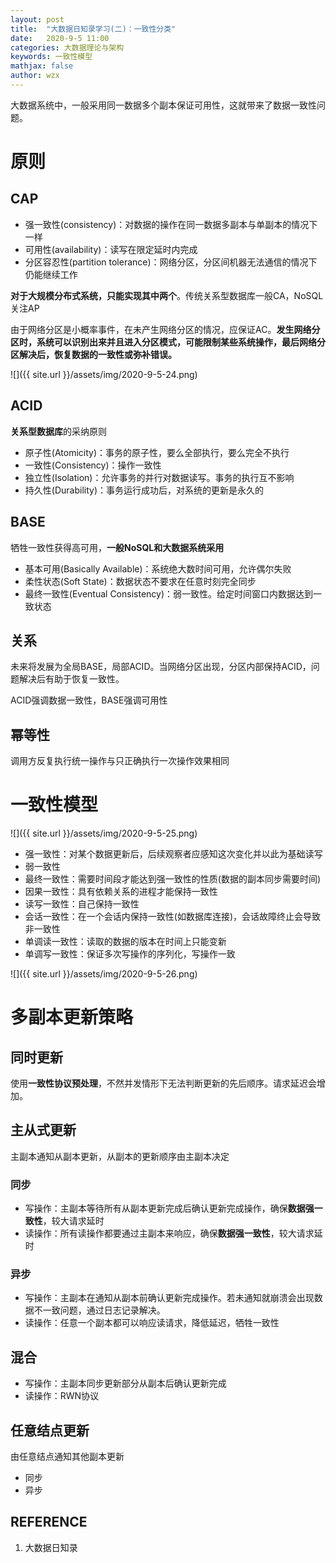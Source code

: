 ```yaml
---
layout: post
title:  "大数据日知录学习(二)：一致性分类"
date:   2020-9-5 11:00
categories: 大数据理论与架构
keywords: 一致性模型
mathjax: false
author: wzx
---
```


大数据系统中，一般采用同一数据多个副本保证可用性，这就带来了数据一致性问题。





# 原则
## CAP
- 强一致性(consistency)：对数据的操作在同一数据多副本与单副本的情况下一样
- 可用性(availability)：读写在限定延时内完成
- 分区容忍性(partition tolerance)：网络分区，分区间机器无法通信的情况下仍能继续工作

**对于大规模分布式系统，只能实现其中两个**。传统关系型数据库一般CA，NoSQL关注AP

由于网络分区是小概率事件，在未产生网络分区的情况，应保证AC。**发生网络分区时，系统可以识别出来并且进入分区模式，可能限制某些系统操作，最后网络分区解决后，恢复数据的一致性或弥补错误。**

![]({{ site.url }}/assets/img/2020-9-5-24.png)

## ACID
**关系型数据库**的采纳原则

- 原子性(Atomicity)：事务的原子性，要么全部执行，要么完全不执行
- 一致性(Consistency)：操作一致性
- 独立性(Isolation)：允许事务的并行对数据读写。事务的执行互不影响
- 持久性(Durability)：事务运行成功后，对系统的更新是永久的

## BASE

牺牲一致性获得高可用，**一般NoSQL和大数据系统采用**

- 基本可用(Basically Available)：系统绝大数时间可用，允许偶尔失败
- 柔性状态(Soft State)：数据状态不要求在任意时刻完全同步
- 最终一致性(Eventual Consistency)：弱一致性。给定时间窗口内数据达到一致状态

## 关系
未来将发展为全局BASE，局部ACID。当网络分区出现，分区内部保持ACID，问题解决后有助于恢复一致性。

ACID强调数据一致性，BASE强调可用性

## 幂等性
调用方反复执行统一操作与只正确执行一次操作效果相同

# 一致性模型
![]({{ site.url }}/assets/img/2020-9-5-25.png)
- 强一致性：对某个数据更新后，后续观察者应感知这次变化并以此为基础读写
- 弱一致性
- 最终一致性：需要时间段才能达到强一致性的性质(数据的副本同步需要时间)
- 因果一致性：具有依赖关系的进程才能保持一致性
- 读写一致性：自己保持一致性
- 会话一致性：在一个会话内保持一致性(如数据库连接)，会话故障终止会导致非一致性
- 单调读一致性：读取的数据的版本在时间上只能变新
- 单调写一致性：保证多次写操作的序列化，写操作一致

![]({{ site.url }}/assets/img/2020-9-5-26.png)

# 多副本更新策略
## 同时更新
使用**一致性协议预处理**，不然并发情形下无法判断更新的先后顺序。请求延迟会增加。

## 主从式更新
主副本通知从副本更新，从副本的更新顺序由主副本决定
### 同步
- 写操作：主副本等待所有从副本更新完成后确认更新完成操作，确保**数据强一致性**，较大请求延时
- 读操作：所有读操作都要通过主副本来响应，确保**数据强一致性**，较大请求延时

### 异步
- 写操作：主副本在通知从副本前确认更新完成操作。若未通知就崩溃会出现数据不一致问题，通过日志记录解决。
- 读操作：任意一个副本都可以响应读请求，降低延迟，牺牲一致性

## 混合
- 写操作：主副本同步更新部分从副本后确认更新完成
- 读操作：RWN协议

## 任意结点更新
由任意结点通知其他副本更新

- 同步
- 异步

## REFERENCE

1. 大数据日知录

